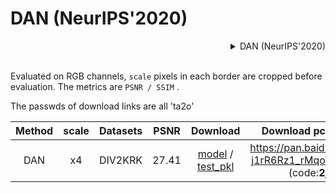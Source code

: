 # DAN (NeurIPS'2020)

<!-- [ALGORITHM] -->

<details>
<summary align="right">DAN (NeurIPS'2020)</summary>

```bibtex
@article{luo2020unfolding,
  title={Unfolding the Alternating Optimization for Blind Super Resolution},
  author={Luo, Zhengxiong and Huang, Yan and Li, Shang and Wang, Liang and Tan, Tieniu},
  journal={Advances in Neural Information Processing Systems (NeurIPS)},
  volume={33},
  year={2020}
}
```

</details>

<br/>



Evaluated on RGB channels, `scale` pixels in each border are cropped before evaluation.
The metrics are `PSNR / SSIM` .

The passwds of download links are all 'ta2o'

| Method | scale | Datasets | PSNR | Download | Download pca_matrix |
| :-----: | :----: | :----: | :----: | :----:| :----: |
| DAN | x4 | DIV2KRK | 27.41 | [model](https://pan.baidu.com/s/1T_BOVR7Ui-NLUIKr6R20-w) / [test_pkl](https://pan.baidu.com/s/1T_BOVR7Ui-NLUIKr6R20-w) | https://pan.baidu.com/s/1-j1rR6Rz1_rMqoWE5xqFew (code:**2jgi**) |
